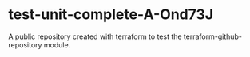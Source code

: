 # test-unit-complete-A-Ond73J
A public repository created with terraform to test the terraform-github-repository module.
